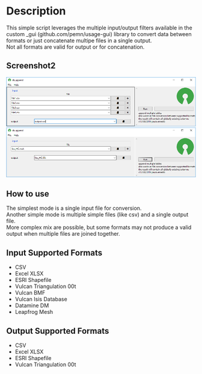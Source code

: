 # Description  
This simple script leverages the multiple input/output filters available in the custom _gui (github.com/pemn/usage-gui) library to convert data between formats or just concatenate multipe files in a single output.  
Not all formats are valid for output or for concatenation.

## Screenshot2
![screenshot1](screenshot1.png?raw=true)  
![screenshot2](screenshot2.png?raw=true)

## How to use
The simplest mode is a single input file for conversion.  
Another simple mode is multiple simple files (like csv) and a single output file.  
More complex mix are possible, but some formats may not produce a valid output when multiple files are joined together.  

## Input Supported Formats
 - CSV
 - Excel XLSX
 - ESRI Shapefile
 - Vulcan Triangulation 00t
 - Vulcan BMF
 - Vulcan Isis Database
 - Datamine DM
 - Leapfrog Mesh

## Output Supported Formats
 - CSV
 - Excel XLSX
 - ESRI Shapefile
 - Vulcan Triangulation 00t
